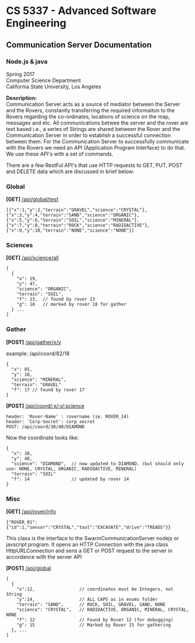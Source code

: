 # CS 5337 - Advanced Software Engineering
## **Communication Server Documentation**
### Node.js & java


Spring 2017 <br/>
Computer Science Department <br/>
California State University, Los Angeles

**Description:** <br/>
Communication Server acts as a source of mediator between the Server and the Rovers, constantly transferring the required informaiton to the Rovers regarding the co-ordinates, locations of science on the map, messages and etc. All communications betwee the server and the rover are text based i.e., a series of Strings are shared between the Rover and the Communication Server in order to establish a successful connection between them. For the Communication Server to successfully communicate with the Rovers we need an API (Application Program Interface) to do that. We use these API's with a set of commands. 

There are a few RestFul API's that use HTTP requests to GET, PUT, POST and DELETE data which are discussed in brief below:

### **Global**

**[GET]** [/api/global/test](/api/global/test)

```
[{"x":1,"y":2,"terrain":"GRAVEL","science":"CRYSTAL"},{"x":3,"y":4,"terrain":"SAND","science":"ORGANIC"},{"x":5,"y":6,"terrain":"SOIL","science":"MINERAL"},{"x":7,"y":8,"terrain":"ROCK","science":"RADIOACTIVE"},{"x":9,"y":10,"terrain":"NONE","science":"NONE"}]

```
### **Sciences**

**[GET]** [/api/science/all](/api/science/all)

```
[
  {
    "x": 19,
    "y": 47,
    "science": "ORGANIC",
    "terrain": "SOIL",
    "f": 13,  // found by rover 13
    "g": 18   // marked by rover 18 for gather
  } ...
]

```
### **Gather**

**[POST]** [/api/gather/x/y](/api/gather/x/y)

example: /api/coord/82/18

```
{
  "x": 85,
  "y": 18,
  "science": "MINERAL",
  "terrain": "GRAVEL"
  "f": 17 // found by rover 17
}

```

**[POST]** [/api/coord/:x/:y/:science](/api/coord/:x/:y/:science)

```
header: 'Rover-Name' : rovername (ie. ROVER_14)
header: 'Corp-Secret': corp_secret
POST: /api/coord/30/40/DIAMOND

```
Now the coordinate looks like:

```
{
  "x": 30,
  "y": 40,
  "science": "DIAMOND",  // now updated to DIAMOND. (but should only use: NONE, CRYSTAL, ORGANIC, RADIOACTIVE, MINERAL)
  "terrain": "SOIL"
  "f": 14                // updated by rover 14
}
```
### **Misc**

**[GET]** [/api/rover/info](/api/rover/info)

```
{"ROVER_01":{"id":1,"sensor":"CRYSTAL","tool":"EXCAVATE","drive":"TREADS"}}

```
This class is the interface to the SwarmCommunicationServer nodejs or javscript program. It opens an HTTP Connection with the java class HttpURLConnection and sens a GET or POST request to the server in accordance with the server API

**[POST]** [/api/global](/api/global)

```
[
  {
    "x":12,                 // coordinates must be Integers, not String
    "y":14,                 // ALL CAPS as in enums folder
    "terrain": "SAND",      // ROCK, SOIL, GRAVEL, SAND, NONE
    "science": "CRYSTAL",   // RADIOACTIVE, ORGANIC, MINERAL, CRYSTAL, NONE
    "f": 12                 // Found by Rover 12 (for debugging)
    "g": 15                 // Marked by Rover 15 for gathering
  }, ...
]

```

